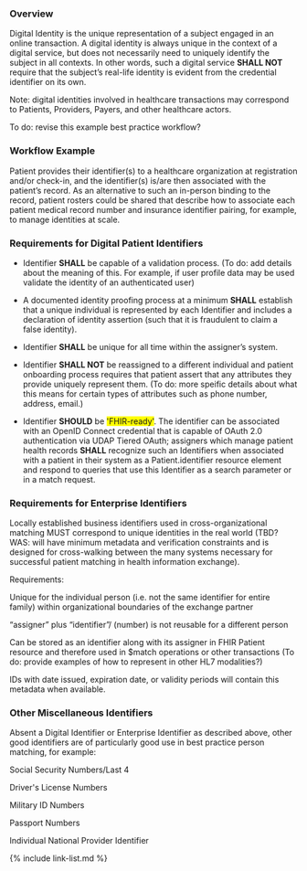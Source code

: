 ### Overview

Digital Identity is the unique representation of a subject engaged in an online transaction. A digital identity is always unique in the context of a digital service, but does not necessarily need to uniquely identify the subject in all contexts. In other words, such a digital service **SHALL NOT** require that the subject’s real-life identity is evident from the credential identifier on its own.

Note: digital identities involved in healthcare transactions may correspond to Patients, Providers, Payers, and other healthcare actors.

To do: revise this example best practice workflow?

### Workflow Example

Patient provides their identifier(s) to a healthcare organization at registration and/or check-in, and the identifier(s) is/are then associated with the patient’s record. As an alternative to such an in-person binding to the record, patient rosters could be shared that describe how to associate each patient medical record number and insurance identifier pairing, for example, to manage identities at scale.

### Requirements for Digital Patient Identifiers 

- Identifier **SHALL** be capable of a validation process. (To do: add details about the meaning of this. For example, if user profile data may be used validate the identity of an authenticated user)

- A documented identity proofing process at a minimum **SHALL** establish that a unique individual is represented by each Identifier and includes a declaration of identity assertion (such that it is fraudulent to claim a false identity).

- Identifier **SHALL** be unique for all time within the assigner’s system.

- Identifier **SHALL NOT** be reassigned to a different individual and patient onboarding process requires that patient assert that any attributes they provide uniquely represent them. (To do: more speific details about what this means for certain types of attributes such as phone number, address, email.)

- Identifier **SHOULD** be <span style="background-color:yellow">'FHIR-ready'</span>. The identifier can be associated with an OpenID Connect credential that is capable of OAuth 2.0 authentication via UDAP Tiered OAuth; assigners which manage patient health records **SHALL** recognize such an Identifiers when associated with a patient in their system as a Patient.identifier resource element and respond to queries that use this Identifier as a search parameter or in a match request.

### Requirements for Enterprise Identifiers

Locally established business identifiers used in cross-organizational matching MUST correspond to unique identities in the real world (TBD? WAS: will have minimum metadata and verification constraints and is designed for cross-walking between the many systems necessary for successful patient matching in health information exchange).

Requirements:

Unique for the individual person (i.e. not the same identifier for entire family) within organizational boundaries of the exchange partner 

“assigner” plus “identifier”/ (number) is not reusable for a different person

Can be stored as an identifier along with its assigner in FHIR Patient resource and therefore used in $match operations or other transactions (To do: provide examples of how to represent in other HL7 modalities?)

IDs with date issued, expiration date, or validity periods will contain this metadata when available.

### Other Miscellaneous Identifiers

Absent a Digital Identifier or Enterprise Identifier as described above, other good identifiers are of particularly good use in best practice person matching, for example:

Social Security Numbers/Last 4

Driver's License Numbers

Military ID Numbers

Passport Numbers

Individual National Provider Identifier

{% include link-list.md %}
